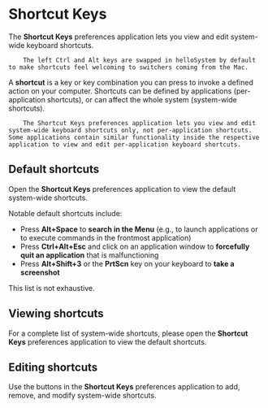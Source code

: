 # Shortcut Keys

The __Shortcut Keys__ preferences application lets you view and edit system-wide keyboard shortcuts.


``` .. note::
    The left Ctrl and Alt keys are swapped in helloSystem by default to make shortcuts feel welcoming to switchers coming from the Mac.
```

A __shortcut__ is a key or key combination you can press to invoke a defined action on your computer. Shortcuts can be defined by applications (per-application shortcuts), or can affect the whole system (system-wide shortcuts).

``` .. note::
    The Shortcut Keys preferences application lets you view and edit system-wide keyboard shortcuts only, not per-application shortcuts. Some applications contain similar functionality inside the respective application to view and edit per-application keyboard shortcuts.
```

## Default shortcuts

Open the __Shortcut Keys__ preferences application to view the default system-wide shortcuts.

Notable default shortcuts include:

* Press __Alt+Space__ to __search in the Menu__ (e.g., to launch applications or to execute commands in the frontmost application)
* Press __Ctrl+Alt+Esc__ and click on an application window to __forcefully quit an application__ that is malfunctioning
* Press __Alt+Shift+3__ or the __PrtScn__ key on your keyboard to __take a screenshot__

This list is not exhaustive.

## Viewing shortcuts

For a complete list of system-wide shortcuts, please open the __Shortcut Keys__ preferences application to view the default shortcuts.

## Editing shortcuts

Use the buttons in the __Shortcut Keys__ preferences application to add, remove, and modify system-wide shortcuts.
